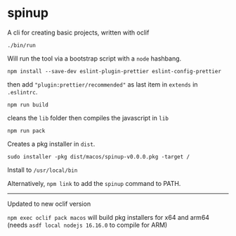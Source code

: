 # spinup

A cli for creating basic projects, written with oclif

```
./bin/run
```
Will run the tool via a bootstrap script with a `node` hashbang.


```
npm install --save-dev eslint-plugin-prettier eslint-config-prettier
```
then add `"plugin:prettier/recommended"` as last item in `extends` in `.eslintrc`.

```
npm run build
```
cleans the `lib` folder then compiles the javascript in `lib`

```
npm run pack
```

Creates a pkg installer in `dist`.

```
sudo installer -pkg dist/macos/spinup-v0.0.0.pkg -target /
```

Install to `/usr/local/bin`

Alternatively, `npm link` to add the `spinup` command to PATH.


----

Updated to new oclif version 

`npm exec oclif pack macos` will build pkg installers for x64 and arm64 (needs `asdf local nodejs 16.16.0` to compile for ARM)